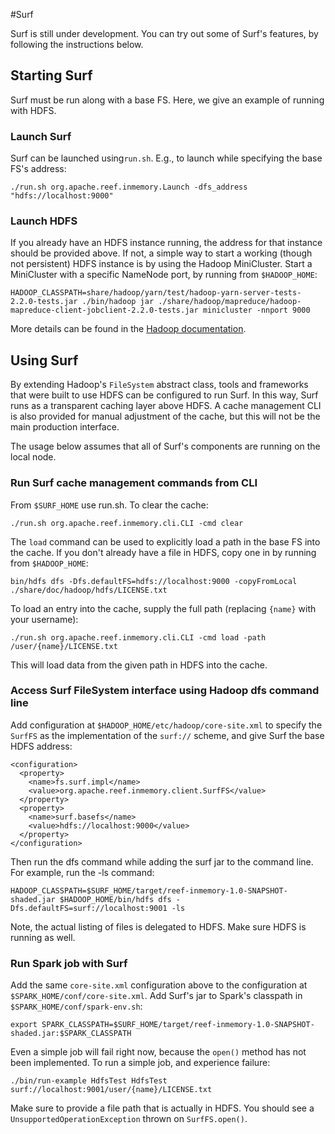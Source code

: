 #Surf

Surf is still under development. You can try out some of Surf's features, by following the instructions below.

## Starting Surf

Surf must be run along with a base FS. Here, we give an example of running with HDFS.

### Launch Surf

Surf can be launched using`run.sh`. E.g., to launch while specifying the base FS's address:

```
./run.sh org.apache.reef.inmemory.Launch -dfs_address "hdfs://localhost:9000"
```

### Launch HDFS

If you already have an HDFS instance running, the address for that instance should be provided above. If not, a simple way to start a working (though not persistent) HDFS instance is by using the Hadoop MiniCluster. Start a MiniCluster with a specific NameNode port, by running from `$HADOOP_HOME`: 

```
HADOOP_CLASSPATH=share/hadoop/yarn/test/hadoop-yarn-server-tests-2.2.0-tests.jar ./bin/hadoop jar ./share/hadoop/mapreduce/hadoop-mapreduce-client-jobclient-2.2.0-tests.jar minicluster -nnport 9000
```

More details can be found in the [Hadoop documentation](http://hadoop.apache.org/docs/r2.2.0/hadoop-project-dist/hadoop-common/CLIMiniCluster.html).

## Using Surf

By extending Hadoop's `FileSystem` abstract class, tools and frameworks that were built to use HDFS can be configured to run Surf. In this way, Surf runs as a transparent caching layer above HDFS. A cache management CLI is also provided for manual adjustment of the cache, but this will not be the main production interface.

The usage below assumes that all of Surf's components are running on the local node.

### Run Surf cache management commands from CLI

From `$SURF_HOME` use run.sh. To clear the cache:

```
./run.sh org.apache.reef.inmemory.cli.CLI -cmd clear
```

The `load` command can be used to explicitly load a path in the base FS into the cache. If you don't already have a file in HDFS, copy one in by running from `$HADOOP_HOME`:

```
bin/hdfs dfs -Dfs.defaultFS=hdfs://localhost:9000 -copyFromLocal ./share/doc/hadoop/hdfs/LICENSE.txt
```

To load an entry into the cache, supply the full path (replacing `{name}` with your username):

```
./run.sh org.apache.reef.inmemory.cli.CLI -cmd load -path /user/{name}/LICENSE.txt
```

This will load data from the given path in HDFS into the cache.

### Access Surf FileSystem interface using Hadoop dfs command line

Add configuration at `$HADOOP_HOME/etc/hadoop/core-site.xml` to specify the `SurfFS` as the implementation of the `surf://` scheme, and give Surf the base HDFS address:

```
<configuration>
  <property>
    <name>fs.surf.impl</name>
    <value>org.apache.reef.inmemory.client.SurfFS</value>
  </property>
  <property>
    <name>surf.basefs</name>
    <value>hdfs://localhost:9000</value>
  </property>
</configuration>
```

Then run the dfs command while adding the surf jar to the command line. For example, run the -ls command:

```
HADOOP_CLASSPATH=$SURF_HOME/target/reef-inmemory-1.0-SNAPSHOT-shaded.jar $HADOOP_HOME/bin/hdfs dfs -Dfs.defaultFS=surf://localhost:9001 -ls
```

Note, the actual listing of files is delegated to HDFS. Make sure HDFS is running as well.

### Run Spark job with Surf

Add the same `core-site.xml` configuration above to the configuration at `$SPARK_HOME/conf/core-site.xml`. Add Surf's jar to Spark's classpath in `$SPARK_HOME/conf/spark-env.sh`:

```
export SPARK_CLASSPATH=$SURF_HOME/target/reef-inmemory-1.0-SNAPSHOT-shaded.jar:$SPARK_CLASSPATH
```

Even a simple job will fail right now, because the `open()` method has not been implemented. To run a simple job, and experience failure:

```
./bin/run-example HdfsTest HdfsTest surf://localhost:9001/user/{name}/LICENSE.txt
```

Make sure to provide a file path that is actually in HDFS. You should see a `UnsupportedOperationException` thrown on `SurfFS.open()`.
